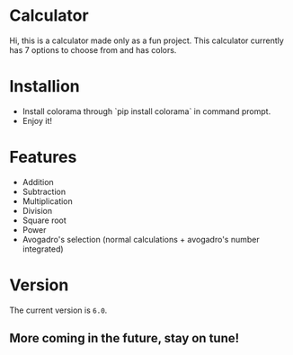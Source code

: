 # Calculator
Hi, this is a calculator made only as a fun project.
This calculator currently has 7 options to choose from and has colors.







# Installion


<ul>

<li>Install colorama through `pip install colorama` in command prompt. </li>
<li>Enjoy it!</li>
</ul>


# Features

<ul>
<li>Addition</li>
<li>Subtraction</li> 
<li>Multiplication</li> 
<li>Division</li> 
<li>Square root</li> 
<li>Power</li> 
<li>Avogadro's selection (normal calculations + avogadro's number integrated)</li>
</ul>


# Version
The current version is `6.0`.
## More coming in the future, stay on tune!

